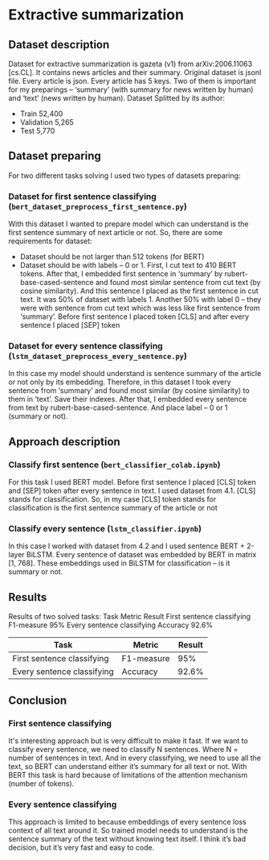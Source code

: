 # Extractive summarization

## Dataset description
Dataset for extractive summarization is gazeta (v1) from arXiv:2006.11063 [cs.CL]. It contains news articles and their summary.
Original dataset is jsonl file. Every article is json. Every article has 5 keys. Two of them is important for my preparings – ‘summary’ (with summary for news written by human) and ‘text’ (news written by human).
Dataset Splitted by its author:
- Train	52,400
- Validation	5,265
- Test	5,770

## Dataset preparing
For two different tasks solving I used two types of datasets preparing:
### Dataset for first sentence classifying (`bert_dataset_preprocess_first_sentence.py`)
With this dataset I wanted to prepare model which can understand is the first sentence summary of next article or not. So, there are some requirements for dataset:
-	Dataset should be not larger than 512 tokens (for BERT)
-	Dataset should be with labels – 0 or 1.
First, I cut text to 410 BERT tokens. 
After that, I embedded first sentence in ‘summary’ by rubert-base-cased-sentence and found most similar sentence from cut text (by cosine similarity). And this sentence I placed as the first sentence in cut text. It was 50% of dataset with labels 1. Another 50% with label 0 – they were with sentence from cut text which was less like first sentence from ‘summary’.
Before first sentence I placed token [CLS] and after every sentence I placed [SEP] token

### Dataset for every sentence classifying (`lstm_dataset_preprocess_every_sentence.py`)
In this case my model should understand is sentence summary of the article or not only by its embedding. Therefore, in this dataset I took every sentence from ‘summary’ and found most similar (by cosine similarity) to them in ‘text’. Save their indexes. After that, I embedded every sentence from text by rubert-base-cased-sentence. And place label – 0 or 1 (summary or not).

## Approach description

### Classify first sentence (`bert_classifier_colab.ipynb`)
For this task I used BERT model. Before first sentence I placed [CLS] token and [SEP] token after every sentence in text. I used dataset from 4.1. [CLS] stands for classification. So, in my case [CLS] token stands for classification is the first sentence summary of the article or not
### Classify every sentence (`lstm_classifier.ipynb`)
In this case I worked with dataset from 4.2 and I used sentence BERT + 2-layer BiLSTM. Every sentence of dataset was embedded by BERT in matrix [1, 768]. These embeddings used in BiLSTM for classification – is it summary or not.

## Results
Results of two solved tasks:
Task	                          Metric	        Result
First sentence classifying	    F1-measure	    95%
Every sentence classifying	    Accuracy	      92.6%

Task | Metric | Result
--- | --- | ---
First sentence classifying | F1-measure | 95%
Every sentence classifying | Accuracy | 92.6%

## Conclusion
### First sentence classifying
It's interesting approach but is very difficult to make it fast. If we want to classify every sentence, we need to classify N sentences. Where N = number of sentences in text. And in every classifying, we need to use all the text, so BERT can understand either it’s summary for all text or not. With BERT this task is hard because of limitations of the attention mechanism (number of tokens).
### Every sentence classifying
This approach is limited to  because embeddings of every sentence loss context of all text around it. So trained model needs to understand is the sentence summary of the text without knowing text itself. I think it’s bad decision, but it’s very fast and easy to code.
